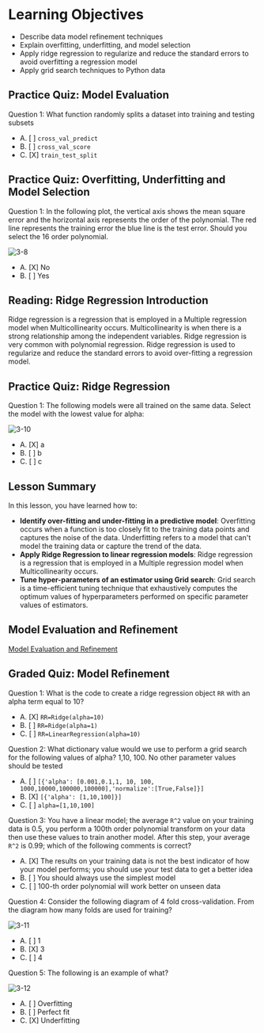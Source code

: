 # Learning Objectives

* Describe data model refinement techniques
* Explain overfitting, underfitting, and model selection
* Apply ridge regression to regularize and reduce the standard errors to avoid overfitting a regression model
* Apply grid search techniques to Python data

## Practice Quiz: Model Evaluation

Question 1: What function randomly splits a dataset into training and testing subsets

- A. [ ] ```cross_val_predict```
- B. [ ] ```cross_val_score```
- C. [X] ```train_test_split```

## Practice Quiz: Overfitting, Underfitting and Model Selection

Question 1: In the following plot, the vertical axis shows the mean square error and the horizontal axis represents the order of the polynomial. The red line represents the training error the blue line is the test error. Should you select the 16 order polynomial.

![3-8](https://user-images.githubusercontent.com/17474099/119517776-33570c00-bd78-11eb-9c8f-84a2c0838063.png)

- A. [X] No
- B. [ ] Yes

## Reading: Ridge Regression Introduction

Ridge regression is a regression that is employed in a Multiple regression model when Multicollinearity occurs. Multicollinearity is when there is a strong relationship among the independent variables. Ridge regression is very common with polynomial regression. Ridge regression is used to regularize and reduce the standard errors to avoid over-fitting a regression model.

## Practice Quiz: Ridge Regression

Question 1: The following models were all trained on the same data. Select the model with the lowest value for alpha:

![3-10](https://user-images.githubusercontent.com/17474099/119526378-a0ba6b00-bd7f-11eb-83a6-2a0e7f271552.png)

- A. [X] a
- B. [ ] b
- C. [ ] c

## Lesson Summary

In this lesson, you have learned how to:

* **Identify over-fitting and under-fitting in a predictive model**: Overfitting occurs when a function is too closely fit to the training data points and captures the noise of the data. Underfitting refers to a model that can't model the training data or capture the trend of the data.
* **Apply Ridge Regression to linear regression models**: Ridge regression is a regression that is employed in a Multiple regression model when Multicollinearity occurs.
* **Tune hyper-parameters of an estimator using Grid search**: Grid search is a time-efficient tuning technique that exhaustively computes the optimum values of hyperparameters performed on specific parameter values of estimators.

## Model Evaluation and Refinement

[Model Evaluation and Refinement](https://github.com/1965Eric/IBM-DA0101EN-Analyzing-Data-with-Python/blob/main/DA0101EN-Model-evaluation-and-refinement.ipynb)

## Graded Quiz: Model Refinement

Question 1: What is the code to create a ridge regression object ```RR``` with an alpha term equal to 10?

- A. [X] ```RR=Ridge(alpha=10)```
- B. [ ] ```RR=Ridge(alpha=1)```
- C. [ ] ```RR=LinearRegression(alpha=10)```

Question 2: What dictionary value would we use to perform a grid search for the following values of alpha? 1,10, 100. No other parameter values should be tested

- A. [ ] ```[{'alpha': [0.001,0.1,1, 10, 100, 1000,10000,100000,100000],'normalize':[True,False]}]```
- B. [X] ```[{'alpha': [1,10,100]}]```
- C. [ ] ```alpha=[1,10,100]```

Question 3: You have a linear model; the average ```R^2``` value on your training data is 0.5, you perform a 100th order polynomial transform on your data then use these values to train another model. After this step, your average ```R^2``` is 0.99; which of the following comments is correct?

- A. [X] The results on your training data is not the best indicator of how your model performs; you should use your test data to get a better idea
- B. [ ] You should always use the simplest model
- C. [ ] 100-th order polynomial will work better on unseen data

Question 4: Consider the following diagram of 4 fold cross-validation. From the diagram how many folds are used for training?

![3-11](https://user-images.githubusercontent.com/17474099/119534448-35749700-bd87-11eb-9d69-869eb5617718.png)

- A. [ ] 1
- B. [X] 3
- C. [ ] 4

Question 5: The following is an example of what?

![3-12](https://user-images.githubusercontent.com/17474099/119534853-aae06780-bd87-11eb-8abc-1616be7ab8fa.png)

- A. [ ] Overfitting
- B. [ ] Perfect fit
- C. [X] Underfitting
